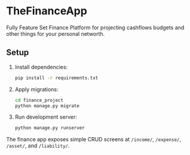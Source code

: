 # TheFinanceApp
Fully Feature Set Finance Platform for projecting cashflows budgets and other things for your personal networth.

## Setup

1. Install dependencies:
   ```bash
   pip install -r requirements.txt
   ```

2. Apply migrations:
   ```bash
   cd finance_project
   python manage.py migrate
   ```

3. Run development server:
   ```bash
   python manage.py runserver
   ```

The finance app exposes simple CRUD screens at `/income/`, `/expense/`, `/asset/`, and `/liability/`.
